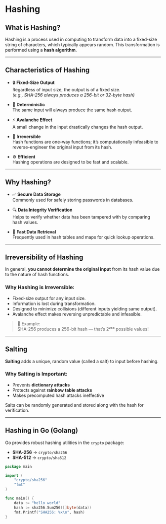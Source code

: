 # Hashing

## What is Hashing?

Hashing is a process used in computing to transform data into a fixed-size string of characters, which typically appears random. This transformation is performed using a **hash algorithm**.

---

## Characteristics of Hashing

- 🔒 **Fixed-Size Output**  
  Regardless of input size, the output is of a fixed size.  
  _(e.g., SHA-256 always produces a 256-bit or 32-byte hash)_

- 🔁 **Deterministic**  
  The same input will always produce the same hash output.

- ⚡ **Avalanche Effect**  
  A small change in the input drastically changes the hash output.

- 🔐 **Irreversible**  
  Hash functions are one-way functions; it’s computationally infeasible to reverse-engineer the original input from its hash.

- ⚙️ **Efficient**  
  Hashing operations are designed to be fast and scalable.

---

## Why Hashing?

- ✅ **Secure Data Storage**  
  Commonly used for safely storing passwords in databases.

- 🔍 **Data Integrity Verification**  
  Helps to verify whether data has been tampered with by comparing hash values.

- 🚀 **Fast Data Retrieval**  
  Frequently used in hash tables and maps for quick lookup operations.

---

## Irreversibility of Hashing

In general, **you cannot determine the original input** from its hash value due to the nature of hash functions.

### Why Hashing is Irreversible:

- Fixed-size output for any input size.
- Information is lost during transformation.
- Designed to minimize collisions (different inputs yielding same output).
- Avalanche effect makes reversing unpredictable and infeasible.

> 🔢 Example:  
> SHA-256 produces a 256-bit hash — that’s 2²⁵⁶ possible values!

---

## Salting

**Salting** adds a unique, random value (called a salt) to input before hashing.

### Why Salting is Important:

- Prevents **dictionary attacks**
- Protects against **rainbow table attacks**
- Makes precomputed hash attacks ineffective

Salts can be randomly generated and stored along with the hash for verification.

---

## Hashing in Go (Golang)

Go provides robust hashing utilities in the `crypto` package:

- **SHA-256** → `crypto/sha256`
- **SHA-512** → `crypto/sha512`

```go
package main

import (
	"crypto/sha256"
	"fmt"
)

func main() {
	data := "hello world"
	hash := sha256.Sum256([]byte(data))
	fmt.Printf("SHA256: %x\n", hash)
}
```
